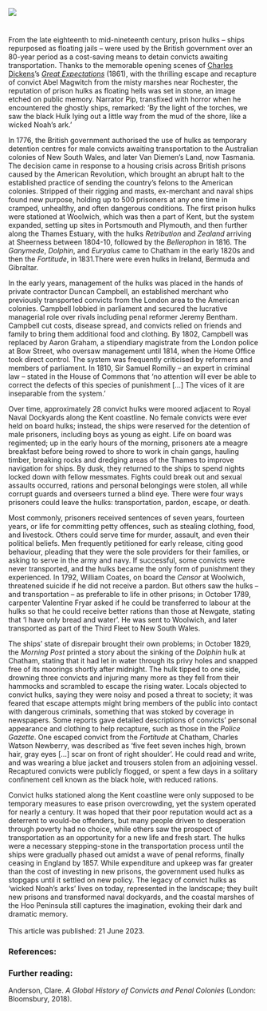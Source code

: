 <a href="https://juncture-digital.org"><img src="https://juncture-digital.org/images/ve-button.png"></a>
<param ve-config title="The Convict Hulks of Kent " author="Dr Anna McKay " layout="vtl" banner="https://upload.wikimedia.org/wikipedia/commons/2/24/Walter_William_May_-_Prison_hulks_at_anchor_in_the_River_Medway.jpg">

<param ve-entity eid="Q1321596" aliases="Hoo Peninsula">
<param ve-entity eid="Q729006" aliases="Chatham">
<param ve-entity eid="Q1003196" aliases="Sheerness">
<param ve-entity eid="Q507517" aliases="Rochester">
<param ve-entity eid="Q1068204" aliases="Royal Naval Dockyards">


<param ve-map center="Q1321596" zoom="12">

<!-- Historical map layers -->
<param ve-map-layer mapwarper mapwarper-id="44832" title="Kent Topo Survey 1822">
<!-- <param mapwarper mapwarper-id="44832" title="Kent Topo Survey 1822" ve-map-layer/> -->
<param ve-map-layer active allmaps allmaps-id="a674cc941b6c08cf" title="Kent Ordnance Survey 1822" />

#

From the late eighteenth to mid-nineteenth century, prison hulks – ships repurposed as floating jails – were used by the British government over an 80-year period as a cost-saving means to detain convicts awaiting transportation. Thanks to the memorable opening scenes of [Charles Dickens](/dickens)’s [_Great Expectations_](/dickens/great-expectations-curated-walk) (1861), with the thrilling escape and recapture of convict Abel Magwitch from the misty marshes near Rochester, the reputation of prison hulks as floating hells was set in stone, an image etched on public memory. Narrator Pip, transfixed with horror when he encountered the ghostly ships, remarked: ‘By the light of the torches, we saw the black Hulk lying out a little way from the mud of the shore, like a wicked Noah’s ark.’ 
<param ve-image url="https://stor.artstor.org/stor/6de122bc-82a4-438d-9e33-72f809fe8e5e" label="Magwitch meets Pip in Cooling Churchyard" attribution="Great Expectations illustration">
<param ve-map center="Q507517" zoom="12">

In 1776, the British government authorised the use of hulks as temporary detention centres for male convicts awaiting transportation to the Australian colonies of New South Wales, and later Van Diemen’s Land, now Tasmania. The decision came in response to a housing crisis across British prisons caused by the American Revolution, which brought an abrupt halt to the established practice of sending the country’s felons to the American colonies. Stripped of their rigging and masts, ex-merchant and naval ships found new purpose, holding up to 500 prisoners at any one time in cramped, unhealthy, and often dangerous conditions. The first prison hulks were stationed at Woolwich, which was then a part of Kent, but the system expanded, setting up sites in Portsmouth and Plymouth, and then further along the Thames Estuary, with the hulks _Retribution_ and _Zealand_ arriving at Sheerness between 1804-10, followed by the _Bellerophon_ in 1816. The _Ganymede_, _Dolphin_, and _Euryalus_ came to Chatham in the early 1820s and then the _Fortitude_, in 1831.There were even hulks in Ireland, Bermuda and Gibraltar.
<param ve-image url="https://upload.wikimedia.org/wikipedia/commons/2/2a/The_Warrior_prison_ship.JPG" label="Warrior prison ship, Woolwich" attribution="Henry Mayhew’s Criminal Prisons of London, and Scenes of Prison Life (1861)">
<param ve-map center="Q1003196" zoom="12">

In the early years, management of the hulks was placed in the hands of private contractor Duncan Campbell, an established merchant who previously transported convicts from the London area to the American colonies. Campbell lobbied in parliament and secured the lucrative managerial role over rivals including penal reformer Jeremy Bentham. Campbell cut costs, disease spread, and convicts relied on friends and family to bring them additional food and clothing. By 1802, Campbell was replaced by Aaron Graham, a stipendiary magistrate from the London police at Bow Street, who oversaw management until 1814, when the Home Office took direct control. The system was frequently criticised by reformers and members of parliament. In 1810, Sir Samuel Romilly – an expert in criminal law – stated in the House of Commons that ‘no attention will ever be able to correct the defects of this species of punishment […] The vices of it are inseparable from the system.’ 
<param ve-image url="https://upload.wikimedia.org/wikipedia/commons/b/b0/View_of_the_Justitia_Hulk%2C_with_the_Convicts_at_Work%2C_near_Woolwich._New_Newgate_Calendar_or_Malefactor%27s_Register_PZ9265.jpg" label="Justitia hulk at Woolwich, from the New Newgate Calendar, 1777." attribution="After Robert Dodd, National Maritime Museum, Greenwich, London, Public domain, via Wikimedia Commons" license="CC BY-NC-SA 3.0">

Over time, approximately 28 convict hulks were moored adjacent to Royal Naval Dockyards along the Kent coastline. No female convicts were ever held on board hulks; instead, the ships were reserved for the detention of male prisoners, including boys as young as eight. Life on board was regimented; up in the early hours of the morning, prisoners ate a meagre breakfast before being rowed to shore to work in chain gangs, hauling timber, breaking rocks and dredging areas of the Thames to improve navigation for ships. By dusk, they returned to the ships to spend nights locked down with fellow messmates. Fights could break out and sexual assaults occurred, rations and personal belongings were stolen, all while corrupt guards and overseers turned a blind eye. There were four ways prisoners could leave the hulks: transportation, pardon, escape, or death. 
<param ve-image url="https://upload.wikimedia.org/wikipedia/commons/2/2e/Gallery_%28Warrior%2C_Woolwich%29_ILN_1846-0221-0005.jpg" label="Warrior, Woolwich (gallery), Illustrated London News, 1846" attribution="ILN staffThe Illustrated London News, Public domain, via Wikimedia Commons">
<param ve-map center="Q1068204" zoom="12">

Most commonly, prisoners received sentences of seven years, fourteen years, or life for committing petty offences, such as stealing clothing, food, and livestock. Others could serve time for murder, assault, and even their political beliefs. Men frequently petitioned for early release, citing good behaviour, pleading that they were the sole providers for their families, or asking to serve in the army and navy. If successful, some convicts were never transported, and the hulks became the only form of punishment they experienced. In 1792, William Coates, on board the _Censor_ at Woolwich, threatened suicide if he did not receive a pardon.  But others saw the hulks – and transportation – as preferable to life in other prisons; in October 1789, carpenter Valentine Fryar asked if he could be transferred to labour at the hulks so that he could receive better rations than those at Newgate, stating that ‘I have only bread and water’.  He was sent to Woolwich, and later transported as part of the Third Fleet to New South Wales.  
<param ve-image url="https://upload.wikimedia.org/wikipedia/commons/e/e7/Escaped_convict_Magwitch%2C_by_J._Clayton_Clarke_%28Kyd%29%2C_c._1900.jpg" label="Escaped convict Magwitch" attribution="J. Clayton Clarke (Kyd), c.1900">

The ships’ state of disrepair brought their own problems; in October 1829, the _Morning Post_ printed a story about the sinking of the _Dolphin_ hulk at Chatham, stating that it had let in water through its privy holes and snapped free of its moorings shortly after midnight. The hulk tipped to one side, drowning three convicts and injuring many more as they fell from their hammocks and scrambled to escape the rising water.  Locals objected to convict hulks, saying they were noisy and posed a threat to society; it was feared that escape attempts might bring members of the public into contact with dangerous criminals, something that was stoked by coverage in newspapers. Some reports gave detailed descriptions of convicts’ personal appearance and clothing to help recapture, such as those in the _Police Gazette_. One escaped convict from the _Fortitude_ at Chatham, Charles Watson Newberry, was described as ‘five feet seven inches high, brown hair, gray eyes […] scar on front of right shoulder’.   He could read and write, and was wearing a blue jacket and trousers stolen from an adjoining vessel. Recaptured convicts were publicly flogged, or spent a few days in a solitary confinement cell known as the black hole, with reduced rations.
<param ve-image url="https://upload.wikimedia.org/wikipedia/commons/2/24/Walter_William_May_-_Prison_hulks_at_anchor_in_the_River_Medway.jpg" label="Prison hulks at anchor in the River Medway (19th century, date unknown)" attribution="Walter William May, Public domain, via Wikimedia Commons">
<param ve-map center="Q729006" zoom="12">

Convict hulks stationed along the Kent coastline were only supposed to be temporary measures to ease prison overcrowding, yet the system operated for nearly a century. It was hoped that their poor reputation would act as a deterrent to would-be offenders, but many people driven to desperation through poverty had no choice, while others saw the prospect of transportation as an opportunity for a new life and fresh start. The hulks were a necessary stepping-stone in the transportation process until the ships were gradually phased out amidst a wave of penal reforms, finally ceasing in England by 1857. While expenditure and upkeep was far greater than the cost of investing in new prisons, the government used hulks as stopgaps until it settled on new policy. The legacy of convict hulks as ‘wicked Noah’s arks’ lives on today, represented in the landscape; they built new prisons and transformed naval dockyards, and the coastal marshes of the Hoo Peninsula still captures the imagination, evoking their dark and dramatic memory.
<br><br>
This article was published: 21 June 2023.
<param ve-map center="Q1321596" zoom="12">


### References:
[^ref1]:  Charles Dickens, _Great Expectations_ (London: Chapman & Hall, 1861).
[^ref1]:  House of Commons Parliamentary Papers, _Penitentiary Houses_, 5 June 1810, Commons Sitting, series 1, vol.17, cols.312-352 (col.326)
[^ref1]:  The National Archives (Kew), HO 42/20/132, Letter from William Coates aboard the Censor hulk, 22 May 1792, fols.294-295.
[^ref1]:  TNA, HO 42/15/84, Letter from Valentine Fryar, Newgate, 17 October 1789.
[^ref1]:  FindMyPast, Convict Transportation Registers 1787-1870, ‘Valentine Fryer’, departure year 1791.
[^ref1]:  ‘Shocking accident at Chatham’, _Morning Post_, 19 October 1829.
[^ref1]:  ‘Felonies’, case of Charles Watson Newberry, _Police Gazette; or, Hue and Cry_, 22 July 1837.

### Further reading:

Anderson, Clare. _A Global History of Convicts and Penal Colonies_ (London: Bloomsbury, 2018).
